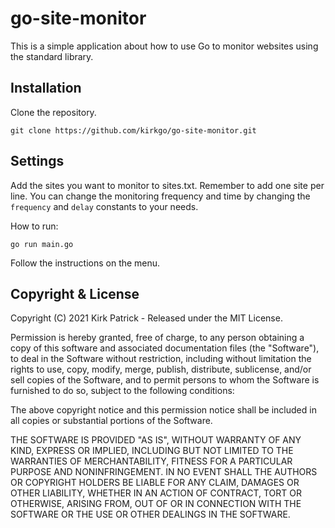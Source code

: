 # go-site-monitor
This is a simple application about how to use Go to monitor websites using the standard library.

## Installation
Clone the repository.
````
git clone https://github.com/kirkgo/go-site-monitor.git
````

## Settings
Add the sites you want to monitor to sites.txt. Remember to add one site per line.
You can change the monitoring frequency and time by changing the `frequency` and `delay` constants to your needs.

How to run:
````
go run main.go
````
Follow the instructions on the menu.

## Copyright & License ##

Copyright (C) 2021 Kirk Patrick - Released under the MIT License.

Permission is hereby granted, free of charge, to any person obtaining a copy of this software and associated documentation files (the "Software"), to deal in the Software without restriction, including without limitation the rights to use, copy, modify, merge, publish, distribute, sublicense, and/or sell copies of the Software, and to permit persons to whom the Software is furnished to do so, subject to the following conditions:

The above copyright notice and this permission notice shall be included in all copies or substantial portions of the Software.

THE SOFTWARE IS PROVIDED "AS IS", WITHOUT WARRANTY OF ANY KIND, EXPRESS OR IMPLIED, INCLUDING BUT NOT LIMITED TO THE WARRANTIES OF MERCHANTABILITY, FITNESS FOR A PARTICULAR PURPOSE AND
NONINFRINGEMENT. IN NO EVENT SHALL THE AUTHORS OR COPYRIGHT HOLDERS BE LIABLE FOR ANY CLAIM, DAMAGES OR OTHER LIABILITY, WHETHER IN AN ACTION OF CONTRACT, TORT OR OTHERWISE, ARISING FROM, OUT OF OR IN CONNECTION WITH THE SOFTWARE OR THE USE OR OTHER DEALINGS IN THE SOFTWARE.
